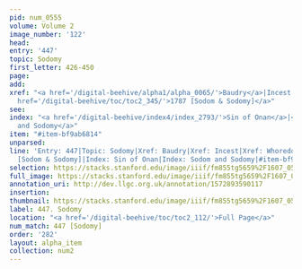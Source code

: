 ```yaml
---
pid: num_0555
volume: Volume 2
image_number: '122'
head: 
entry: '447'
topic: Sodomy
first_letter: 426-450
page: 
add: 
xref: "<a href='/digital-beehive/alpha1/alpha_0065/'>Baudry</a>|Incest|<a href='/digital-beehive/alpha5/alpha_1031/'>Whoredom</a>|<a
  href='/digital-beehive/toc/toc2_345/'>1787 [Sodom & Sodomy]</a>"
see: 
index: "<a href='/digital-beehive/index4/index_2793/'>Sin of Onan</a>|<a href='/digital-beehive/index4/index_3779/'>Sodom
  and Sodomy</a>"
item: "#item-bf9ab6814"
unparsed: 
line: 'Entry: 447|Topic: Sodomy|Xref: Baudry|Xref: Incest|Xref: Whoredom|Xref: 1787
  [Sodom & Sodomy]|Index: Sin of Onan|Index: Sodom and Sodomy|#item-bf9ab6814'
selection: https://stacks.stanford.edu/image/iiif/fm855tg5659%2F1607_0589/870,2923,2882,632/full/0/default.jpg
full_image: https://stacks.stanford.edu/image/iiif/fm855tg5659%2F1607_0589/full/full/0/default.jpg
annotation_uri: http://dev.llgc.org.uk/annotation/1572893590117
insertion: 
thumbnail: https://stacks.stanford.edu/image/iiif/fm855tg5659%2F1607_0589/870,2923,600,180/250,/0/default.jpg
label: 447. Sodomy
location: "<a href='/digital-beehive/toc/toc2_112/'>Full Page</a>"
num_match: 447 [Sodomy]
order: '282'
layout: alpha_item
collection: num2
---
```

